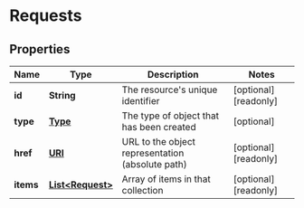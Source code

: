 

# Requests

## Properties

Name | Type | Description | Notes
------------ | ------------- | ------------- | -------------
**id** | **String** | The resource&#39;s unique identifier |  [optional] [readonly]
**type** | [**Type**](Type.md) | The type of object that has been created |  [optional]
**href** | [**URI**](URI.md) | URL to the object representation (absolute path) |  [optional] [readonly]
**items** | [**List&lt;Request&gt;**](Request.md) | Array of items in that collection |  [optional] [readonly]



